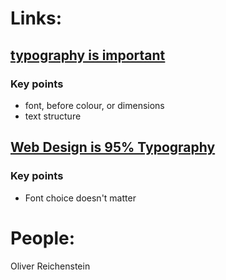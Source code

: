 # Links:
## [typography is important](techmic.com/magazine/issue-1/typography-is-important)

### Key points
- font, before colour, or dimensions
- text structure

## [Web Design is 95% Typography](https://ia.net/know-how/the-web-is-all-about-typography-period)

### Key points
- Font choice doesn't matter



# People:
Oliver Reichenstein